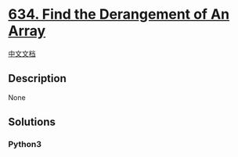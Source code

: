 # [634. Find the Derangement of An Array](https://leetcode.com/problems/find-the-derangement-of-an-array)

[中文文档](/leetcode/0600-0699/0634.Find%20the%20Derangement%20of%20An%20Array/README.md)

## Description

None

## Solutions

<!-- tabs:start -->

### **Python3**

```python

```

<!-- tabs:end -->
